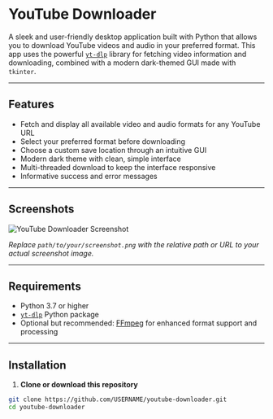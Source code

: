 # YouTube Downloader

A sleek and user-friendly desktop application built with Python that allows you to download YouTube videos and audio in your preferred format. This app uses the powerful [`yt-dlp`](https://github.com/yt-dlp/yt-dlp) library for fetching video information and downloading, combined with a modern dark-themed GUI made with `tkinter`.

---

## Features

- Fetch and display all available video and audio formats for any YouTube URL  
- Select your preferred format before downloading  
- Choose a custom save location through an intuitive GUI  
- Modern dark theme with clean, simple interface  
- Multi-threaded download to keep the interface responsive  
- Informative success and error messages  

---

## Screenshots

![YouTube Downloader Screenshot](path/to/your/screenshot.png)

*Replace `path/to/your/screenshot.png` with the relative path or URL to your actual screenshot image.*

---

## Requirements

- Python 3.7 or higher  
- [`yt-dlp`](https://pypi.org/project/yt-dlp/) Python package  
- Optional but recommended: [FFmpeg](https://ffmpeg.org/) for enhanced format support and processing  

---

## Installation

1. **Clone or download this repository**

```bash
git clone https://github.com/USERNAME/youtube-downloader.git
cd youtube-downloader
